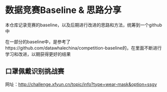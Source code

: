 #  数据竞赛Baseline & 思路分享



本仓库记录竞赛的baseline，以及后期进行改进的思路和方法，统筹到一个github中

在一部分的baseline中，是参考了https://github.com/datawhalechina/competition-baseline的，在里面不断进行学习和改进，以期获得更好的结果



## 口罩佩戴识别挑战赛

网址：http://challenge.xfyun.cn/topic/info?type=wear-mask&option=ssgy
